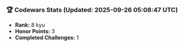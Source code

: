 ### 🏆 Codewars Stats (Updated: 2025-09-26 05:08:47 UTC)

- **Rank:** 8 kyu
- **Honor Points:** 3
- **Completed Challenges:** 1
